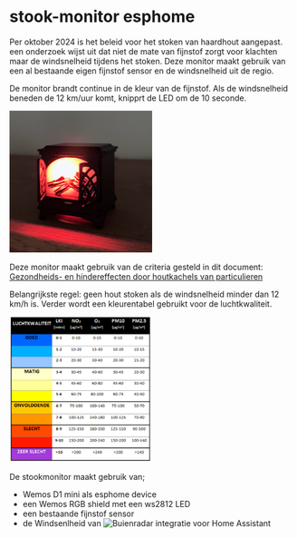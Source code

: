 # stook-monitor esphome
Per oktober 2024 is het beleid voor het stoken van haardhout aangepast. een onderzoek wijst uit dat niet de mate van fijnstof zorgt voor klachten maar de windsnelheid tijdens het stoken. Deze monitor maakt gebruik van een al bestaande eigen fijnstof sensor en de windsnelheid uit de regio. 

De monitor brandt continue in de kleur van de fijnstof. Als de windsnelheid beneden de 12 km/uur komt, knipprt de LED om de 10 seconde. 

<img src="https://github.com/ltvanderkrogt/stook-monitor/blob/d3214b5844a2931793106cac0d5dec4ee69dac7f/stookmonitor.jpg" width=50% height=50%>

Deze monitor maakt gebruik van de criteria gesteld in dit document: [Gezondheids- en hindereffecten door houtkachels van particulieren](https://stab.nl/wp-content/uploads/2019/11/STAB-Kennisdocument-Houtstook-september-2019.pdf)

Belangrijkste regel: geen hout stoken als de windsnelheid minder dan 12 km/h is. 
Verder wordt een kleurentabel gebruikt voor de luchtkwaliteit. 

<img src="https://github.com/ltvanderkrogt/stook-monitor/blob/d3214b5844a2931793106cac0d5dec4ee69dac7f/Luchtkwaliteit.jpg" width=50% height=50%>

De stookmonitor maakt gebruik van;
* Wemos D1 mini als esphome device
* een Wemos RGB shield met een ws2812 LED
* een bestaande fijnstof sensor 
* de Windsenlheid van ![Buienradar integratie voor Home Assistant](https://www.home-assistant.io/integrations/buienradar/#:~:text=Go%20to%20Settings%20%3E%20Devices%20%26%20Services,screen%20to%20complete%20the%20setup.)



